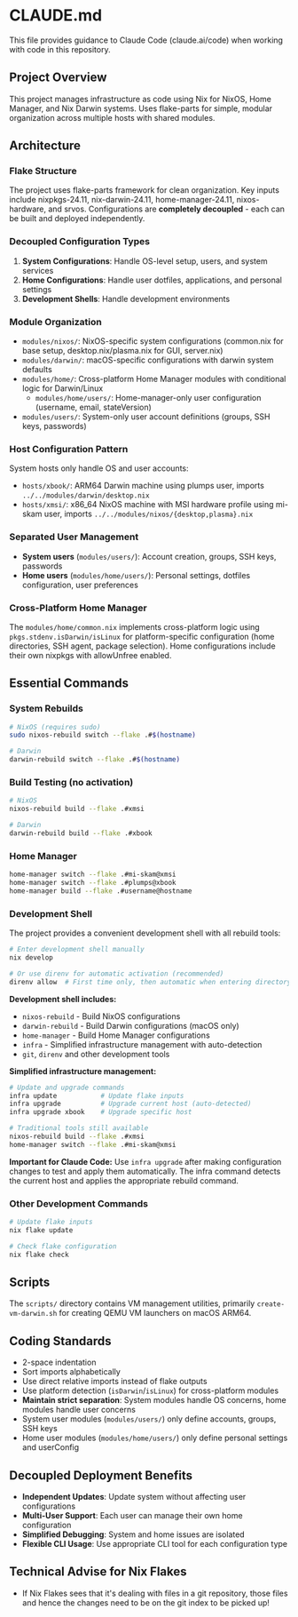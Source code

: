 # CLAUDE.md

This file provides guidance to Claude Code (claude.ai/code) when working with code in this repository.

## Project Overview
This project manages infrastructure as code using Nix for NixOS, Home Manager, and Nix Darwin systems. Uses flake-parts for simple, modular organization across multiple hosts with shared modules.

## Architecture

### Flake Structure
The project uses flake-parts framework for clean organization. Key inputs include nixpkgs-24.11, nix-darwin-24.11, home-manager-24.11, nixos-hardware, and srvos. Configurations are **completely decoupled** - each can be built and deployed independently.

### Decoupled Configuration Types
1. **System Configurations**: Handle OS-level setup, users, and system services
2. **Home Configurations**: Handle user dotfiles, applications, and personal settings  
3. **Development Shells**: Handle development environments

### Module Organization
- `modules/nixos/`: NixOS-specific system configurations (common.nix for base setup, desktop.nix/plasma.nix for GUI, server.nix)
- `modules/darwin/`: macOS-specific configurations with darwin system defaults
- `modules/home/`: Cross-platform Home Manager modules with conditional logic for Darwin/Linux
  - `modules/home/users/`: Home-manager-only user configuration (username, email, stateVersion)
- `modules/users/`: System-only user account definitions (groups, SSH keys, passwords)

### Host Configuration Pattern
System hosts only handle OS and user accounts:
- `hosts/xbook/`: ARM64 Darwin machine using plumps user, imports `../../modules/darwin/desktop.nix`
- `hosts/xmsi/`: x86_64 NixOS machine with MSI hardware profile using mi-skam user, imports `../../modules/nixos/{desktop,plasma}.nix`

### Separated User Management
- **System users** (`modules/users/`): Account creation, groups, SSH keys, passwords
- **Home users** (`modules/home/users/`): Personal settings, dotfiles configuration, user preferences

### Cross-Platform Home Manager
The `modules/home/common.nix` implements cross-platform logic using `pkgs.stdenv.isDarwin/isLinux` for platform-specific configuration (home directories, SSH agent, package selection). Home configurations include their own nixpkgs with allowUnfree enabled.

## Essential Commands

### System Rebuilds
```bash
# NixOS (requires sudo)
sudo nixos-rebuild switch --flake .#$(hostname)

# Darwin
darwin-rebuild switch --flake .#$(hostname)
```

### Build Testing (no activation)
```bash
# NixOS
nixos-rebuild build --flake .#xmsi

# Darwin
darwin-rebuild build --flake .#xbook
```

### Home Manager
```bash
home-manager switch --flake .#mi-skam@xmsi
home-manager switch --flake .#plumps@xbook
home-manager build --flake .#username@hostname
```

### Development Shell
The project provides a convenient development shell with all rebuild tools:

```bash
# Enter development shell manually
nix develop

# Or use direnv for automatic activation (recommended)
direnv allow  # First time only, then automatic when entering directory
```

**Development shell includes:**
- `nixos-rebuild` - Build NixOS configurations
- `darwin-rebuild` - Build Darwin configurations (macOS only)
- `home-manager` - Build Home Manager configurations
- `infra` - Simplified infrastructure management with auto-detection
- `git`, `direnv` and other development tools

**Simplified infrastructure management:**
```bash
# Update and upgrade commands
infra update           # Update flake inputs
infra upgrade          # Upgrade current host (auto-detected)
infra upgrade xbook    # Upgrade specific host

# Traditional tools still available
nixos-rebuild build --flake .#xmsi
home-manager switch --flake .#mi-skam@xmsi
```

**Important for Claude Code:** Use `infra upgrade` after making configuration changes to test and apply them automatically. The infra command detects the current host and applies the appropriate rebuild command.

### Other Development Commands
```bash
# Update flake inputs
nix flake update

# Check flake configuration
nix flake check
```

## Scripts
The `scripts/` directory contains VM management utilities, primarily `create-vm-darwin.sh` for creating QEMU VM launchers on macOS ARM64.

## Coding Standards
- 2-space indentation
- Sort imports alphabetically
- Use direct relative imports instead of flake outputs
- Use platform detection (`isDarwin`/`isLinux`) for cross-platform modules
- **Maintain strict separation**: System modules handle OS concerns, home modules handle user concerns
- System user modules (`modules/users/`) only define accounts, groups, SSH keys
- Home user modules (`modules/home/users/`) only define personal settings and userConfig

## Decoupled Deployment Benefits
- **Independent Updates**: Update system without affecting user configurations
- **Multi-User Support**: Each user can manage their own home configuration
- **Simplified Debugging**: System and home issues are isolated
- **Flexible CLI Usage**: Use appropriate CLI tool for each configuration type

## Technical Advise for Nix Flakes
- If Nix Flakes sees that it's dealing with files in a git repository, those files and hence the changes need to be on the git index to be picked up!